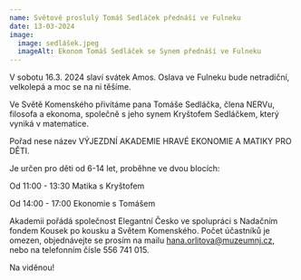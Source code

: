 ```yaml
---
name: Světově proslulý Tomáš Sedláček přednáší ve Fulneku
date: 13-03-2024
image:
  image: sedlášek.jpeg
  imageAlt: Ekonom Tomáš Sedláček se Synem přednáší ve Fulneku
---
```

V sobotu 16.3. 2024 slaví svátek Amos. Oslava ve Fulneku bude netradiční, velkolepá a moc se na ni těšíme.

Ve Světě Komenského přivítáme pana Tomáše Sedláčka, člena NERVu, filosofa a ekonoma, společně s jeho synem Kryštofem Sedláčkem, který vyniká v matematice.

Pořad nese název VÝJEZDNÍ AKADEMIE HRAVÉ EKONOMIE A MATIKY PRO DĚTI.

Je určen pro děti od 6-14 let, proběhne ve dvou blocích:

Od 11:00 - 13:30 Matika s Kryštofem

Od 14:00 - 17:00 Ekonomie s Tomášem

Akademii pořádá společnost Elegantní Česko ve spolupráci s Nadačním fondem Kousek po kousku a Světem Komenského. Počet účastníků je omezen, objednávejte se prosím na mailu hana.orlitova@muzeumnj.cz, nebo na telefonním čísle 556 741 015.

Na viděnou!